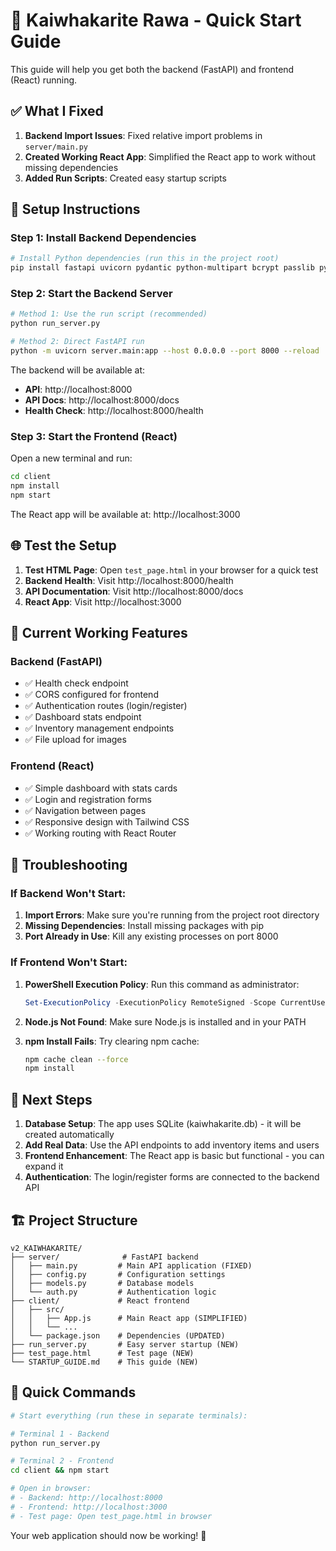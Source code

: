 # 🚀 Kaiwhakarite Rawa - Quick Start Guide

This guide will help you get both the backend (FastAPI) and frontend (React) running.

## ✅ What I Fixed

1. **Backend Import Issues**: Fixed relative import problems in `server/main.py`
2. **Created Working React App**: Simplified the React app to work without missing dependencies
3. **Added Run Scripts**: Created easy startup scripts

## 🔧 Setup Instructions

### Step 1: Install Backend Dependencies

```bash
# Install Python dependencies (run this in the project root)
pip install fastapi uvicorn pydantic python-multipart bcrypt passlib python-decouple
```

### Step 2: Start the Backend Server

```bash
# Method 1: Use the run script (recommended)
python run_server.py

# Method 2: Direct FastAPI run
python -m uvicorn server.main:app --host 0.0.0.0 --port 8000 --reload
```

The backend will be available at:
- **API**: http://localhost:8000
- **API Docs**: http://localhost:8000/docs
- **Health Check**: http://localhost:8000/health

### Step 3: Start the Frontend (React)

Open a new terminal and run:

```bash
cd client
npm install
npm start
```

The React app will be available at: http://localhost:3000

## 🌐 Test the Setup

1. **Test HTML Page**: Open `test_page.html` in your browser for a quick test
2. **Backend Health**: Visit http://localhost:8000/health
3. **API Documentation**: Visit http://localhost:8000/docs
4. **React App**: Visit http://localhost:3000

## 🔧 Current Working Features

### Backend (FastAPI)
- ✅ Health check endpoint
- ✅ CORS configured for frontend
- ✅ Authentication routes (login/register)
- ✅ Dashboard stats endpoint
- ✅ Inventory management endpoints
- ✅ File upload for images

### Frontend (React)
- ✅ Simple dashboard with stats cards
- ✅ Login and registration forms  
- ✅ Navigation between pages
- ✅ Responsive design with Tailwind CSS
- ✅ Working routing with React Router

## 🚨 Troubleshooting

### If Backend Won't Start:

1. **Import Errors**: Make sure you're running from the project root directory
2. **Missing Dependencies**: Install missing packages with pip
3. **Port Already in Use**: Kill any existing processes on port 8000

### If Frontend Won't Start:

1. **PowerShell Execution Policy**: Run this command as administrator:
   ```powershell
   Set-ExecutionPolicy -ExecutionPolicy RemoteSigned -Scope CurrentUser
   ```

2. **Node.js Not Found**: Make sure Node.js is installed and in your PATH

3. **npm Install Fails**: Try clearing npm cache:
   ```bash
   npm cache clean --force
   npm install
   ```

## 📝 Next Steps

1. **Database Setup**: The app uses SQLite (kaiwhakarite.db) - it will be created automatically
2. **Add Real Data**: Use the API endpoints to add inventory items and users
3. **Frontend Enhancement**: The React app is basic but functional - you can expand it
4. **Authentication**: The login/register forms are connected to the backend API

## 🏗️ Project Structure

```
v2_KAIWHAKARITE/
├── server/              # FastAPI backend
│   ├── main.py         # Main API application (FIXED)
│   ├── config.py       # Configuration settings
│   ├── models.py       # Database models
│   └── auth.py         # Authentication logic
├── client/             # React frontend
│   ├── src/
│   │   ├── App.js      # Main React app (SIMPLIFIED)
│   │   └── ...
│   └── package.json    # Dependencies (UPDATED)
├── run_server.py       # Easy server startup (NEW)
├── test_page.html      # Test page (NEW)
└── STARTUP_GUIDE.md    # This guide (NEW)
```

## 🎯 Quick Commands

```bash
# Start everything (run these in separate terminals):

# Terminal 1 - Backend
python run_server.py

# Terminal 2 - Frontend  
cd client && npm start

# Open in browser:
# - Backend: http://localhost:8000
# - Frontend: http://localhost:3000
# - Test page: Open test_page.html in browser
```

Your web application should now be working! 🎉 